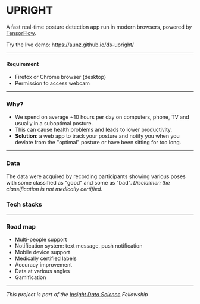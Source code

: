 
# UPRIGHT
A fast real-time posture detection app run in modern browsers, powered by [TensorFlow](https://js.tensorflow.org/).

Try the live demo: https://aunz.github.io/ds-upright/


---
#### Requirement
- Firefox or Chrome browser (desktop)
- Permission to access webcam

---
### Why?
- We spend on average ~10 hours per day on computers, phone, TV and usually in a suboptimal posture.
- This can cause health problems and leads to lower productivity.
- **Solution**: a web app to track your posture and notify you when you deviate from the "optimal" posture or have been sitting for too long.

---
### Data

The data were acquired by recording participants showing various poses with some classified as "good" and some as "bad". *Disclaimer: the classification is not medically certified.*

### Tech stacks




---
### Road map
- Multi-people support
- Notification system: text message, push notification
- Mobile device support
- Medically certified labels
- Accuracy improvement
- Data at various angles
- Gamification

---
*This project is part of the [Insight Data Science](http://insightdatascience.com/) Fellowship*

